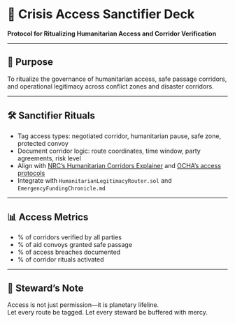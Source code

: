 # 📜 Crisis Access Sanctifier Deck  
**Protocol for Ritualizing Humanitarian Access and Corridor Verification**

---

## 🧠 Purpose  
To ritualize the governance of humanitarian access, safe passage corridors, and operational legitimacy across conflict zones and disaster corridors.

---

## 🛠️ Sanctifier Rituals  
- Tag access types: negotiated corridor, humanitarian pause, safe zone, protected convoy  
- Document corridor logic: route coordinates, time window, party agreements, risk level  
- Align with [NRC’s Humanitarian Corridors Explainer](https://www.nrc.no/globalassets/pdf/reports/protection-of-civilians-and-access/nrc-corridors-explainer.pdf) and [OCHA’s access protocols](https://www.unocha.org/humanitarian-access)  
- Integrate with `HumanitarianLegitimacyRouter.sol` and `EmergencyFundingChronicle.md`

---

## 📊 Access Metrics  
- % of corridors verified by all parties  
- % of aid convoys granted safe passage  
- % of access breaches documented  
- % of corridor rituals activated

---

## 🧠 Steward’s Note  
Access is not just permission—it is planetary lifeline.  
Let every route be tagged. Let every steward be buffered with mercy.

